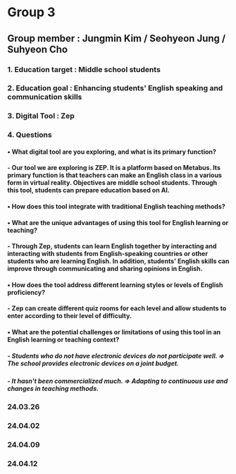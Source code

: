 # Group 3
## Group member : Jungmin Kim / Seohyeon Jung / Suhyeon Cho
### 1. Education target : Middle school students
### 2. Education goal : Enhancing students' English speaking and communication skills
### 3. Digital Tool : Zep
### 4. Questions 
#### • What digital tool are you exploring, and what is its primary function?
#### - Our tool we are exploring is ZEP. It is a platform based on Metabus. Its primary function is that teachers can make an English class in a various form in virtual reality. Objectives are middle school students. Through this tool, students can prepare education based on AI.
#### • How does this tool integrate with traditional English teaching methods?
#### • What are the unique advantages of using this tool for English learning or teaching?
#### - Through Zep, students can learn English together by interacting and interacting with students from English-speaking countries or other students who are learning English. In addition, students' English skills can improve through communicating and sharing opinions in English.
#### • How does the tool address different learning styles or levels of English proficiency?
#### - Zep can create different quiz rooms for each level and allow students to enter according to their level of difficulty. 
#### • What are the potential challenges or limitations of using this tool in an English learning or teaching context?
##### - Students who do not have electronic devices do not participate well. => The school provides electronic devices on a joint budget. 
##### - It hasn't been commercialized much. => Adapting to continuous use and changes in teaching methods.
### 24.03.26
### 24.04.02
### 24.04.09
### 24.04.12
